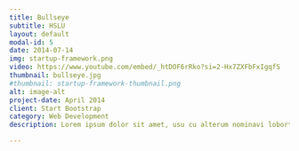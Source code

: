 ```yaml
---
title: Bullseye
subtitle: HSLU
layout: default
modal-id: 5
date: 2014-07-14
img: startup-framework.png
video: https://www.youtube.com/embed/_htDOF6rRko?si=2-Hx7ZXFbFxIgqfS
thumbnail: bullseye.jpg
#thumbnail: startup-framework-thumbnail.png
alt: image-alt
project-date: April 2014
client: Start Bootstrap
category: Web Development
description: Lorem ipsum dolor sit amet, usu cu alterum nominavi lobortis. At duo novum diceret. Tantas apeirian vix et, usu sanctus postulant inciderint ut, populo diceret necessitatibus in vim. Cu eum dicam feugiat noluisse.

---
```


